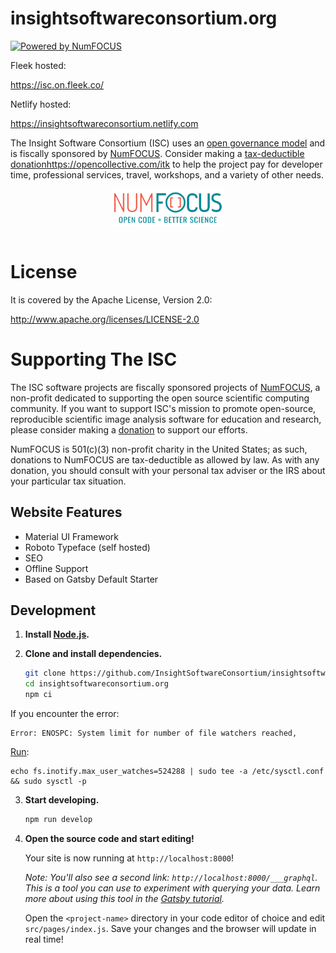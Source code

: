 # insightsoftwareconsortium.org

[![Powered by NumFOCUS](https://img.shields.io/badge/powered%20by-NumFOCUS-orange.svg?style=flat&colorA=E1523D&colorB=007D8A)](http://numfocus.org)

Fleek hosted:

  https://isc.on.fleek.co/

Netlify hosted:

  https://insightsoftwareconsortium.netlify.com

[//]: # (numfocus-fiscal-sponsor-attribution)

The Insight Software Consortium (ISC) uses an [open governance model](./GOVERNANCE.md)
and is fiscally sponsored by [NumFOCUS](https://numfocus.org/). Consider making a [tax-deductible donation]()https://opencollective.com/itk
to help the project pay for developer time, professional services, travel,
workshops, and a variety of other needs.

<div align="center">
  <a href="https://numfocus.org/project/itk">
    <img height="60px"
         src="https://raw.githubusercontent.com/numfocus/templates/master/images/numfocus-logo.png"
         align="center">
  </a>
</div>
<br>

# License

It is covered by the Apache License, Version 2.0:

http://www.apache.org/licenses/LICENSE-2.0

# Supporting The ISC

The ISC software projects are fiscally sponsored projects of [NumFOCUS](https://numfocus.org/),
a non-profit dedicated to supporting the open source scientific computing
community. If you want to support ISC's mission to promote open-source,
reproducible scientific image analysis software for education and research,
please consider making a [donation](https://opencollective.com/itk) to support our efforts.

NumFOCUS is 501(c)(3) non-profit charity in the United States; as such,
donations to NumFOCUS are tax-deductible as allowed by law. As with any
donation, you should consult with your personal tax adviser or the IRS about
your particular tax situation.

## Website Features

- Material UI Framework
- Roboto Typeface (self hosted)
- SEO
- Offline Support
- Based on Gatsby Default Starter

## Development

1. **Install [Node.js](https://nodejs.org/).**

2. **Clone and install dependencies.**

    ```sh
    git clone https://github.com/InsightSoftwareConsortium/insightsoftwareconsortium.org
    cd insightsoftwareconsortium.org
    npm ci
    ```

If you encounter the error:

```
Error: ENOSPC: System limit for number of file watchers reached,
```

[Run](https://github.com/gatsbyjs/gatsby/issues/11406):

```
echo fs.inotify.max_user_watches=524288 | sudo tee -a /etc/sysctl.conf && sudo sysctl -p
```

3.  **Start developing.**

    ```sh
    npm run develop
    ```

4.  **Open the source code and start editing!**

    Your site is now running at `http://localhost:8000`!

    _Note: You'll also see a second link: _`http://localhost:8000/___graphql`_. This is a tool you can use to experiment with querying your data. Learn more about using this tool in the [Gatsby tutorial](https://www.gatsbyjs.org/tutorial/part-five/#introducing-graphiql)._

    Open the `<project-name>` directory in your code editor of choice and edit `src/pages/index.js`. Save your changes and the browser will update in real time!
